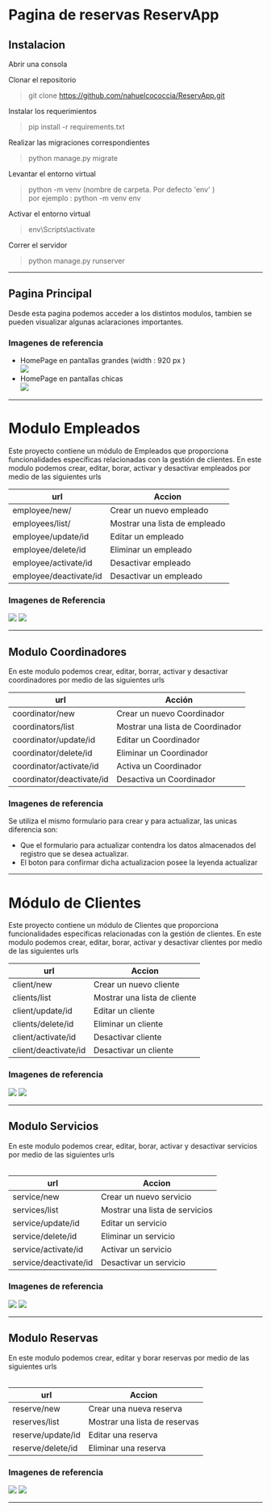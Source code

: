 # Pagina de reservas ReservApp

## Instalacion

Abrir una consola

Clonar el repositorio

> git clone https://github.com/nahuelcococcia/ReservApp.git

Instalar los requerimientos

> pip install -r requirements.txt

Realizar las migraciones correspondientes

> python manage.py migrate 

Levantar el entorno virtual

> python -m venv (nombre de carpeta. Por defecto 'env' )\
> por ejemplo : python -m venv env

Activar el entorno virtual

> env\Scripts\activate

Correr el servidor

> python manage.py runserver  

---

## Pagina Principal


Desde esta pagina podemos acceder a los distintos modulos, tambien se pueden visualizar algunas aclaraciones importantes.  

### Imagenes de referencia 

* HomePage en pantallas grandes (width : 920 px )  
![](/static/Home1.png)  
* HomePage en pantallas chicas  
![](/static/Home2.png)  

---

# Modulo Empleados 

Este proyecto contiene un módulo de Empleados que proporciona funcionalidades específicas relacionadas con la gestión de clientes. En este modulo podemos crear, editar, borar, activar y desactivar empleados
por medio de las siguientes urls 


| url                   | Accion                           |
|-----------------------|----------------------------------|
| employee/new/         | Crear un nuevo empleado          |
| employees/list/       | Mostrar una lista de empleado    |
| employee/update/id    | Editar un empleado               |
| employee/delete/id    | Eliminar un empleado             |
| employee/activate/id  | Desactivar empleado              |
| employee/deactivate/id| Desactivar un empleado           |


### Imagenes de Referencia


<img src=".\static\empleados.png">


<img src=".\static\empleados2.png">  

---

## Modulo Coordinadores

En este modulo podemos crear, editar, borrar, activar y desactivar coordinadores 
por medio de las siguientes urls  
  
| url                       | Acción                           |
|---------------------------|----------------------------------|
| coordinator/new           | Crear un nuevo Coordinador       |
| coordinators/list         | Mostrar una lista de Coordinador |
| coordinator/update/id     | Editar un Coordinador            |
| coordinator/delete/id     | Eliminar un Coordinador          |
| coordinator/activate/id   | Activa un Coordinador            |
| coordinator/deactivate/id | Desactiva un Coordinador         |

### Imagenes de referencia  
[](./static/Coordinadores1.png)
[](./static/Coordinadores2.png)
Se utiliza el mismo formulario para crear y para actualizar, las unicas diferencia son:
* Que el formulario para actualizar contendra los datos almacenados del registro que se desea actualizar.
* El boton para confirmar dicha actualizacion posee la leyenda actualizar  

---

# Módulo de Clientes

Este proyecto contiene un módulo de Clientes que proporciona funcionalidades específicas relacionadas con la gestión de clientes. En este modulo podemos crear, editar, borar, activar y desactivar clientes
por medio de las siguientes urls  

| url                   | Accion                           |
|-----------------------|----------------------------------|
| client/new            | Crear un nuevo cliente           |
| clients/list          | Mostrar una lista de cliente     |
| client/update/id      | Editar un cliente                |
| clients/delete/id     | Eliminar un cliente              |
| client/activate/id    | Desactivar cliente               |
| client/deactivate/id  | Desactivar un cliente            |

### Imagenes de referencia  

<img src=".\static\clientes.png">


<img src=".\static\clientes2.png">

---

## Modulo Servicios
En este modulo podemos crear, editar, borar, activar y desactivar servicios 
por medio de las siguientes urls  
</br>

| url                   | Accion                           |
|-----------------------|----------------------------------|
| service/new           | Crear un nuevo servicio          |
| services/list         | Mostrar una lista de servicios   |
 | service/update/id     | Editar un servicio               |
| service/delete/id     | Eliminar un servicio             |
| service/activate/id   | Activar un servicio              |
| service/deactivate/id | Desactivar un servicio           |

### Imagenes de referencia
<img src=".\static\service.png">  

 
<img src=".\static\service_form.png">

---

## Modulo Reservas
En este modulo podemos crear, editar y  borar reservas
por medio de las siguientes urls  
</br>

| url                   | Accion                        |
|-----------------------|-------------------------------|
| reserve/new           | Crear una nueva reserva       |
| reserves/list         | Mostrar una lista de reservas |
 | reserve/update/id     | Editar una reserva            |
| reserve/delete/id     | Eliminar una reserva          |
 
### Imagenes de referencia

<img src=".\static\reserve.png">  

 
<img src=".\static\reserve_form.png">

---
